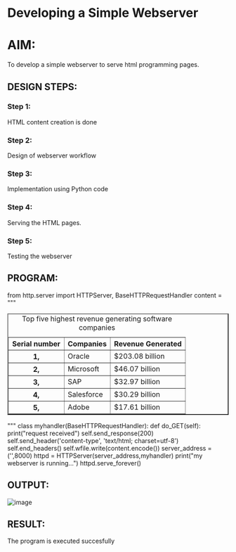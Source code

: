 # Developing a Simple Webserver

# AIM:

To develop a simple webserver to serve html programming pages.

## DESIGN STEPS:

### Step 1:

HTML content creation is done

### Step 2:

Design of webserver workflow

### Step 3:

Implementation using Python code

### Step 4:

Serving the HTML pages.

### Step 5:

Testing the webserver

## PROGRAM:

from http.server import HTTPServer, BaseHTTPRequestHandler
content = """
<html>
<title>Software Company </title>
<body>
<table border="2" cellspacing="10" cellpadding="6">
<caption> Top five highest revenue generating software companies </caption>
<tr> 
<th> Serial number </th>
<th> Companies </th>
<th> Revenue Generated </th>
</tr>
<tr>
<th> 1, </th>
<td> Oracle </td>
<td> $203.08 billion </td>
</tr>
<tr> 
<th> 2, </th>
<td> Microsoft </td>
<td> $46.07 billion </td>
</tr>
<tr>
<th> 3, </th>
<td> SAP </td>
<td> $32.97 billion </td>
</tr>
<tr>
<th> 4, </th>
<td> Salesforce </td>
<td> $30.29 billion </td>
</tr>
<tr>
<th> 5, </th>
<td> Adobe </td>
<td> $17.61 billion </td>
</tr>
</table>
</body>
</html>

"""
class myhandler(BaseHTTPRequestHandler):
    def do_GET(self):
        print("request received")
        self.send_response(200)
        self.send_header('content-type', 'text/html; charset=utf-8')
        self.end_headers()
        self.wfile.write(content.encode())
server_address = ('',8000)
httpd = HTTPServer(server_address,myhandler)
print("my webserver is running...")
httpd.serve_forever()


## OUTPUT:
![image](https://github.com/Vinishofficial/webserver/assets/146931793/c61459ba-45e9-4d2b-9a0a-ba8295c0034d)

## RESULT:
The program is executed succesfully
